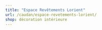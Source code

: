 ```yaml
---
title: "Espace Revêtements Lorient"
url: /caudan/espace-revetements-lorient/
shop: décoration intérieure
---
```


